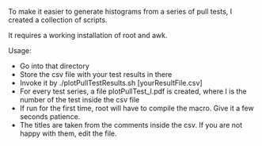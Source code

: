 To make it easier to generate histograms from a series of pull tests, I created a collection of scripts.

It requires a working installation of root and awk.

Usage:
- Go into that directory
- Store the csv file with your test results in there
- Invoke it by ./plotPullTestResults.sh [yourResultFile.csv]
- For every test series, a file plotPullTest_I.pdf is created, where I is the number of the test inside the csv file
- If run for the first time, root will have to compile the macro. Give it a few seconds patience.
- The titles are taken from the comments inside the csv. If you are not happy with them, edit the file.

